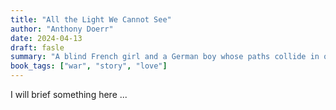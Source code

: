 ```yaml
---
title: "All the Light We Cannot See"
author: "Anthony Doerr"
date: 2024-04-13
draft: fasle
summary: "A blind French girl and a German boy whose paths collide in occupied France as both try to survive the devastation of World War II"
book_tags: ["war", "story", "love"]
---
```

I will brief something here ... 